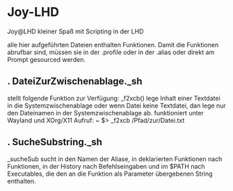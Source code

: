 # Joy-LHD
Joy@LHD kleiner Spaß mit Scripting in der LHD

alle hier aufgeführten Dateien enthalten Funktionen.
Damit die Funktionen abrufbar sind, müssen sie in der .profile
oder in der .alias oder direkt am Prompt gesourced werden.

## . DateiZurZwischenablage._sh

stellt folgende Funktion zur Verfügung:
  _f2xcb()
lege Inhalt einer Textdatei in die Systemzwischenablage oder
wenn Datei keine Textdatei, dan lege nur den Dateinamen in der Systemzwischenablage ab.
funktioniert unter Wayland und XOrg/X11
Aufruf: ~ $> _f2xcb /Pfad/zur/Datei.txt

## . SucheSubstring._sh 

  _sucheSub
 sucht in den Namen der Aliase, in deklarierten Funktionen nach Funktionen, in der History nach Befehlseingaben und im $PATH nach Executables, die den an die Funktion als Parameter übergebenen String enthalten.
